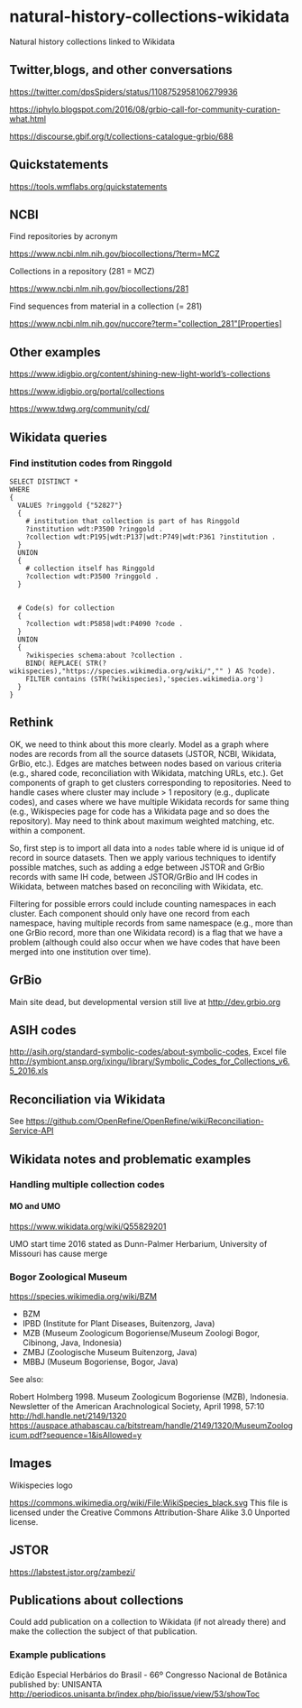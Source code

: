 # natural-history-collections-wikidata

Natural history collections linked to Wikidata

## Twitter,blogs, and other conversations

https://twitter.com/dpsSpiders/status/1108752958106279936

https://iphylo.blogspot.com/2016/08/grbio-call-for-community-curation-what.html

https://discourse.gbif.org/t/collections-catalogue-grbio/688

## Quickstatements

https://tools.wmflabs.org/quickstatements

## NCBI

Find repositories by acronym

https://www.ncbi.nlm.nih.gov/biocollections/?term=MCZ

Collections in a repository (281 = MCZ)

https://www.ncbi.nlm.nih.gov/biocollections/281

Find sequences from material in a collection (= 281)

https://www.ncbi.nlm.nih.gov/nuccore?term="collection_281"[Properties]


## Other examples

https://www.idigbio.org/content/shining-new-light-world’s-collections 

https://www.idigbio.org/portal/collections

https://www.tdwg.org/community/cd/

## Wikidata queries

### Find institution codes from Ringgold

```
SELECT DISTINCT * 
WHERE 
{ 
  VALUES ?ringgold {"52827"}  
  {
    # institution that collection is part of has Ringgold
    ?institution wdt:P3500 ?ringgold .
    ?collection wdt:P195|wdt:P137|wdt:P749|wdt:P361 ?institution .
  }
  UNION
  {
    # collection itself has Ringgold
    ?collection wdt:P3500 ?ringgold .
  }
 
    
  # Code(s) for collection
  {
    ?collection wdt:P5858|wdt:P4090 ?code .
  }
  UNION
  {
    ?wikispecies schema:about ?collection .
    BIND( REPLACE( STR(?wikispecies),"https://species.wikimedia.org/wiki/","" ) AS ?code). 
    FILTER contains (STR(?wikispecies),'species.wikimedia.org')
  }
}
```


## Rethink

OK, we need to think about this more clearly. Model as a graph where nodes are records from all the source datasets (JSTOR, NCBI, Wikidata, GrBio, etc.). Edges are matches between nodes based on various criteria (e.g., shared code, reconciliation with Wikidata, matching URLs, etc.). Get components of graph to get clusters corresponding to repositories. Need to handle cases where cluster may include > 1 repository (e.g., duplicate codes), and cases where we have multiple Wikidata records for same thing (e.g., Wikispecies page for code has a Wikidata page and so does the repository). May need to think about maximum weighted matching, etc. within a component.

So, first step is to import all data into a ```nodes``` table where id is unique id of record in source datasets. Then we apply various techniques to identify possible matches, such as adding a edge between JSTOR and GrBio records with same IH code, between JSTOR/GrBio and IH codes in Wikidata, between matches based on reconciling with Wikidata, etc.

Filtering for possible errors could include counting namespaces in each cluster. Each component should only have one record from each namespace, having multiple records from same namespace (e.g., more than one GrBio record, more than one Wikidata record) is a flag that we have a problem (although could also occur when we have codes that have been merged into one institution over time).


## GrBio

Main site dead, but developmental version still live at http://dev.grbio.org

## ASIH codes

http://asih.org/standard-symbolic-codes/about-symbolic-codes, Excel file http://symbiont.ansp.org/ixingu/library/Symbolic_Codes_for_Collections_v6.5_2016.xls


## Reconciliation via Wikidata

See https://github.com/OpenRefine/OpenRefine/wiki/Reconciliation-Service-API


## Wikidata notes and problematic examples

### Handling multiple collection codes

#### MO and UMO

https://www.wikidata.org/wiki/Q55829201

UMO
start time
2016
stated as
Dunn-Palmer Herbarium, University of Missouri
has cause
merge


### Bogor Zoological Museum

https://species.wikimedia.org/wiki/BZM

- BZM
- IPBD (Institute for Plant Diseases, Buitenzorg, Java)
- MZB (Museum Zoologicum Bogoriense/Museum Zoologi Bogor, Cibinong, Java, Indonesia)
- ZMBJ (Zoologische Museum Buitenzorg, Java)
- MBBJ (Museum Bogoriense, Bogor, Java)

See also:
 
Robert Holmberg 1998. Museum Zoologicum Bogoriense (MZB), Indonesia. Newsletter of the American Arachnological Society, April 1998, 57:10 http://hdl.handle.net/2149/1320 https://auspace.athabascau.ca/bitstream/handle/2149/1320/MuseumZoologicum.pdf?sequence=1&isAllowed=y

## Images

Wikispecies logo 

https://commons.wikimedia.org/wiki/File:WikiSpecies_black.svg
This file is licensed under the Creative Commons Attribution-Share Alike 3.0 Unported license.


## JSTOR

https://labstest.jstor.org/zambezi/

## Publications about collections

Could add publication on a collection to Wikidata (if not already there) and make the collection the subject of that publication.

### Example publications

Edição Especial Herbários do Brasil - 66º Congresso Nacional de Botânica published by: UNISANTA http://periodicos.unisanta.br/index.php/bio/issue/view/53/showToc





